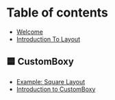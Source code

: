 # Table of contents

* [Welcome](README.md)
* [Introduction To Layout](introduction-to-layout.md)

## 🟦 CustomBoxy

* [Example: Square Layout](customboxy/example-square-layout.md)
* [Introduction to CustomBoxy](customboxy/introduction-to-customboxy.md)
